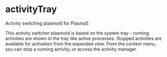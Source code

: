# activityTray
Activity switching plasmoid for Plasma5

This activity switcher plasmoid is based on the system tray - running activities are shown in 
the tray like active processes.  Stopped activities are available for activation from the expanded 
view.  From the context menu, you can stop a running activity, or access the activity manager.
